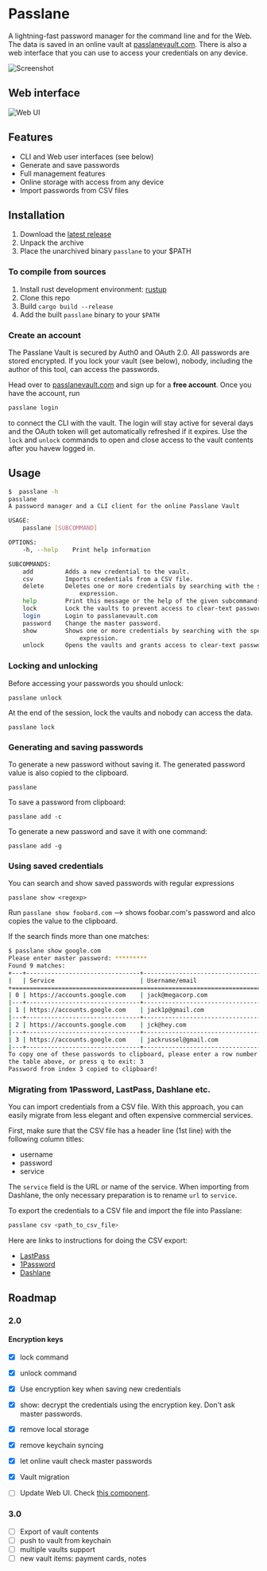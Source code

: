 # Passlane

A lightning-fast password manager for the command line and for the Web. The data is saved in an online vault at [passlanevault.com](https://passlanevault.com). There is also a web interface that you can use to access your credentials on any device.

![Screenshot](https://i.imgur.com/TMB8DbS.webp)

## Web interface

![Web UI](https://i.imgur.com/Gr6Ae7F_d.webp?maxwidth=300&fidelity=grand)

## Features

- CLI and Web user interfaces (see below)
- Generate and save passwords
- Full management features
- Online storage with access from any device
- Import passwords from CSV files

## Installation

1. Download the [latest release](https://github.com/anssip/passlane/releases)
2. Unpack the archive
3. Place the unarchived binary `passlane` to your $PATH

### To compile from sources

1. Install rust development environment: [rustup](https://rustup.rs)
2. Clone this repo
3. Build `cargo build --release`
4. Add the built `passlane` binary to your `$PATH`

### Create an account

The Passlane Vault is secured by Auth0 and OAuth 2.0. All passwords are stored encrypted. If you lock your vault (see below), nobody, including the author of this tool, can access the passwords.

Head over to [passlanevault.com](https://passlanevault.com) and sign up for a **free account**. Once you have the account, run

```bash
passlane login
```

to connect the CLI with the vault. The login will stay active for several days and the OAuth token will get automatically refreshed if it expires. Use the `lock` and `unlock` commands to open and close access to the vault contents after you havew logged in.

## Usage

```bash
$  passlane -h
passlane
A password manager and a CLI client for the online Passlane Vault

USAGE:
    passlane [SUBCOMMAND]

OPTIONS:
    -h, --help    Print help information

SUBCOMMANDS:
    add         Adds a new credential to the vault.
    csv         Imports credentials from a CSV file.
    delete      Deletes one or more credentials by searching with the specified regular
                    expression.
    help        Print this message or the help of the given subcommand(s)
    lock        Lock the vaults to prevent access to clear-text passwords
    login       Login to passlanevault.com
    password    Change the master password.
    show        Shows one or more credentials by searching with the specified regular
                    expression.
    unlock      Opens the vaults and grants access to clear-text passwords
```

### Locking and unlocking

Before accessing your passwords you should unlock:

```
passlane unlock
```

At the end of the session, lock the vaults and nobody can access the data.

```
passlane lock
```

### Generating and saving passwords

To generate a new password without saving it. The generated password value is also copied to the clipboard.

```
passlane
```

To save a password from clipboard:

```
passlane add -c
```

To generate a new password and save it with one command:

```
passlane add -g
```

### Using saved credentials

You can search and show saved passwords with regular expressions

```
passlane show <regexp>
```

Run `passlane show foobard.com` --> shows foobar.com's password and alco copies the value to the clipboard.

If the search finds more than one matches:

```bash
$ passlane show google.com
Please enter master password: *********
Found 9 matches:
+---+--------------------------------+------------------------------------+
|   | Service                        | Username/email                     |
+=========================================================================+
| 0 | https://accounts.google.com    | jack@megacorp.com                  |
|---+--------------------------------+------------------------------------|
| 1 | https://accounts.google.com    | jack1p@gmail.com                   |
|---+--------------------------------+------------------------------------|
| 2 | https://accounts.google.com    | jck@hey.com                        |
|---+--------------------------------+------------------------------------|
| 3 | https://accounts.google.com    | jackrussel@gmail.com               |
|---+--------------------------------+------------------------------------|
To copy one of these passwords to clipboard, please enter a row number from
the table above, or press q to exit: 3
Password from index 3 copied to clipboard!
```

### Migrating from 1Password, LastPass, Dashlane etc.

You can import credentials from a CSV file. With this approach, you can easily migrate from less elegant and often expensive commercial services.

First, make sure that the CSV file has a header line (1st line) with the following column titles:

- username
- password
- service

The `service` field is the URL or name of the service. When importing from Dashlane, the only necessary preparation is to rename `url` to `service`.

To export the credentials to a CSV file and import the file into Passlane:

```bash
passlane csv <path_to_csv_file>
```

Here are links to instructions for doing the CSV export:

- [LastPass](https://support.lastpass.com/help/how-do-i-nbsp-export-stored-data-from-lastpass-using-a-generic-csv-file)
- [1Password](https://support.1password.com/export/)
- [Dashlane](https://support.dashlane.com/hc/en-us/articles/202625092-Export-your-passwords-from-Dashlane)

## Roadmap

### 2.0

#### Encryption keys

- [x] lock command
- [x] unlock command

- [x] Use encryption key when saving new credentials
- [x] show: decrypt the credentials using the encryption key. Don't ask master passwords.
- [x] remove local storage
- [x] remove keychain syncing
- [x] let online vault check master passwords
- [x] Vault migration
- [ ] Update Web UI. Check [this component](https://github.com/tbleckert/react-select-search).

### 3.0

- [ ] Export of vault contents
- [ ] push to vault from keychain
- [ ] multiple vaults support
- [ ] new vault items: payment cards, notes
